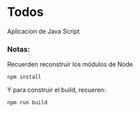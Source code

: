 # Todos

Aplicacion de Java Script 

### Notas:
Recuerden reconstruir los módulos de Node
```
npm install
```

Y para construir el build, recueren:
```
npm run build
```